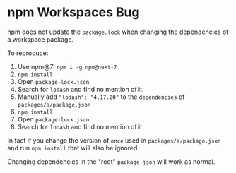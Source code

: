 # npm Workspaces Bug

npm does not update the `package.lock` when changing the dependencies of a workspace package.

To reproduce:

1. Use npm@7: `npm i -g npm@next-7`
1. `npm install`
1. Open `package-lock.json`
1. Search for `lodash` and find no mention of it.
1. Manually add `"lodash": "4.17.20"` to the `dependencies` of `packages/a/package.json`
1. `npm install`
1. Open `package-lock.json`
1. Search for `lodash` and find no mention of it.

In fact if you change the version of `once` used in `packages/a/package.json` and run `npm install` that will also be ignored.

Changing dependencies in the "root" `package.json` will work as normal.